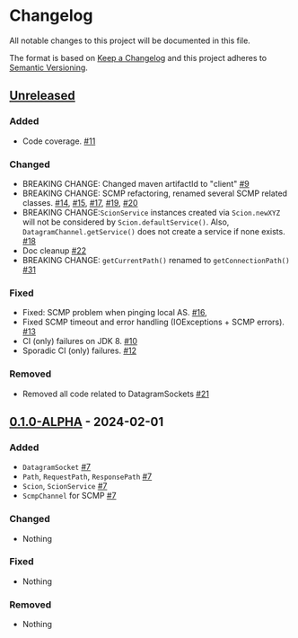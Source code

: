 # Changelog
All notable changes to this project will be documented in this file.

The format is based on [Keep a Changelog](http://keepachangelog.com/en/1.0.0/)
and this project adheres to [Semantic Versioning](http://semver.org/spec/v2.0.0.html).

## [Unreleased]
### Added
- Code coverage. [#11](https://github.com/tzaeschke/phtree-cpp/pull/11)
  
### Changed
- BREAKING CHANGE: Changed maven artifactId to "client"
  [#9](https://github.com/tzaeschke/phtree-cpp/pull/9)
- BREAKING CHANGE: SCMP refactoring, renamed several SCMP related classes.
  [#14](https://github.com/tzaeschke/phtree-cpp/pull/14), 
  [#15](https://github.com/tzaeschke/phtree-cpp/pull/15),
  [#17](https://github.com/tzaeschke/phtree-cpp/pull/17),
  [#19](https://github.com/tzaeschke/phtree-cpp/pull/19),
  [#20](https://github.com/tzaeschke/phtree-cpp/pull/21)
- BREAKING CHANGE:`ScionService` instances created via `Scion.newXYZ`
  will not be considered by `Scion.defaultService()`. Also, `DatagramChannel.getService()`
  does not create a service if none exists.
  [#18](https://github.com/tzaeschke/phtree-cpp/pull/18)
- Doc cleanup
  [#22](https://github.com/tzaeschke/phtree-cpp/pull/22)
- BREAKING CHANGE: `getCurrentPath()` renamed to `getConnectionPath()`
  [#31](https://github.com/tzaeschke/phtree-cpp/pull/31)

### Fixed
- Fixed: SCMP problem when pinging local AS.
  [#16](https://github.com/tzaeschke/phtree-cpp/pull/16),
- Fixed SCMP timeout and error handling (IOExceptions + SCMP errors).
  [#13](https://github.com/tzaeschke/phtree-cpp/pull/13)
- CI (only) failures on JDK 8. [#10](https://github.com/tzaeschke/phtree-cpp/pull/10)
- Sporadic CI (only) failures. [#12](https://github.com/tzaeschke/phtree-cpp/pull/12)

### Removed

- Removed all code related to DatagramSockets
  [#21](https://github.com/tzaeschke/phtree-cpp/pull/21)


## [0.1.0-ALPHA] - 2024-02-01

### Added
- `DatagramSocket` [#7](https://github.com/tzaeschke/phtree-cpp/pull/7)
- `Path`, `RequestPath`, `ResponsePath` [#7](https://github.com/tzaeschke/phtree-cpp/pull/7)
- `Scion`, `ScionService` [#7](https://github.com/tzaeschke/phtree-cpp/pull/7)
- `ScmpChannel` for SCMP [#7](https://github.com/tzaeschke/phtree-cpp/pull/7)

### Changed
- Nothing

### Fixed
- Nothing

### Removed
- Nothing

[Unreleased]: https://github.com/netsec-ethz/scion-java-client/compare/v0.1.0-ALPHA...HEAD
[0.1.0-ALPHA]: https://github.com/netsec-ethz/scion-java-client/compare/init_root_commit...v0.1.0-ALPHA
